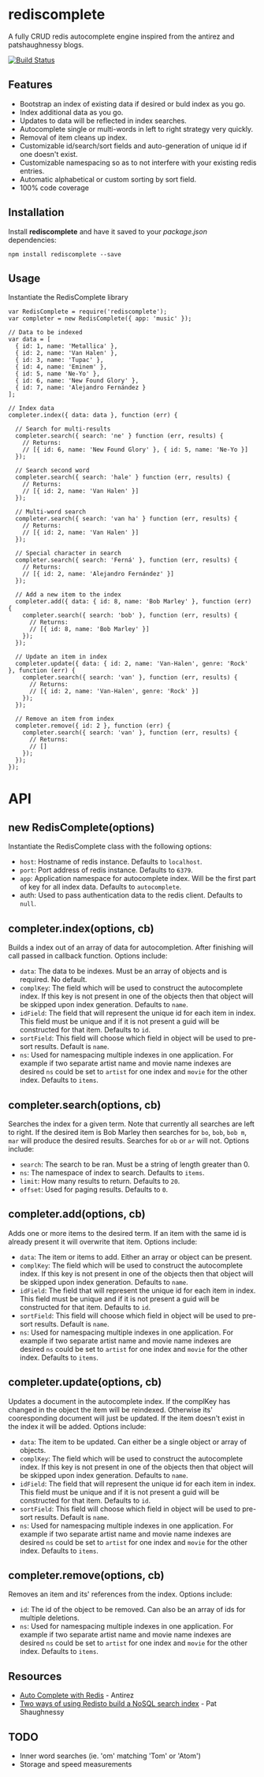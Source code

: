 rediscomplete
=============

A fully CRUD redis autocomplete engine inspired from the antirez and patshaughnessy blogs.

[![Build Status](https://travis-ci.org/petreboy14/rediscomplete.png?branch=master)](https://travis-ci.org/petreboy14/rediscomplete)

## Features

* Bootstrap an index of existing data if desired or buld index as you go.
* Index additional data as you go.
* Updates to data will be reflected in index searches.
* Autocomplete single or multi-words in left to right strategy very quickly.
* Removal of item cleans up index.
* Customizable id/search/sort fields and auto-generation of unique id if one doesn't exist.
* Customizable namespacing so as to not interfere with your existing redis entries.
* Automatic alphabetical or custom sorting by sort field.
* 100% code coverage

## Installation

Install **rediscomplete** and have it saved to your _package.json_ dependencies:
```
npm install rediscomplete --save
```

## Usage

Instantiate the RedisComplete library
```
var RedisComplete = require('rediscomplete');
var completer = new RedisComplete({ app: 'music' });

// Data to be indexed
var data = [
  { id: 1, name: 'Metallica' },
  { id: 2, name: 'Van Halen' },
  { id: 3, name: 'Tupac' },
  { id: 4, name: 'Eminem' },
  { id: 5, name 'Ne-Yo' },
  { id: 6, name: 'New Found Glory' },
  { id: 7, name: 'Alejandro Fernández }
];

// Index data
completer.index({ data: data }, function (err) {

  // Search for multi-results
  completer.search({ search: 'ne' } function (err, results) { 
    // Returns: 
    // [{ id: 6, name: 'New Found Glory' }, { id: 5, name: 'Ne-Yo }]
  }); 
  
  // Search second word
  completer.search({ search: 'hale' } function (err, results) { 
    // Returns: 
    // [{ id: 2, name: 'Van Halen' }]
  });
  
  // Multi-word search
  completer.search({ search: 'van ha' } function (err, results) { 
    // Returns: 
    // [{ id: 2, name: 'Van Halen' }]
  });
  
  // Special character in search
  completer.search({ search: 'Ferná' }, function (err, results) {
    // Returns: 
    // [{ id: 2, name: 'Alejandro Fernández' }]
  });
  
  // Add a new item to the index
  completer.add({ data: { id: 8, name: 'Bob Marley' }, function (err) {
    completer.search({ search: 'bob' }, function (err, results) {
      // Returns: 
      // [{ id: 8, name: 'Bob Marley' }]
    });
  });
  
  // Update an item in index
  completer.update({ data: { id: 2, name: 'Van-Halen', genre: 'Rock' }, function (err) {
    completer.search({ search: 'van' }, function (err, results) {
      // Returns: 
      // [{ id: 2, name: 'Van-Halen', genre: 'Rock' }]
    });
  });
  
  // Remove an item from index
  completer.remove({ id: 2 }, function (err) {
    completer.search({ search: 'van' }, function (err, results) {
      // Returns: 
      // []
    });
  });
});
```

# API

## new RedisComplete(options)

Instantiate the RedisComplete class with the following options:
* `host`: Hostname of redis instance. Defaults to `localhost`.
* `port`: Port address of redis instance. Defaults to `6379`.
* `app`: Application namespace for autocomplete index. Will be the first part of key for all index data. Defaults to `autocomplete`.
* auth: Used to pass authentication data to the redis client. Defaults to `null`.

## completer.index(options, cb)

Builds a index out of an array of data for autocompletion. After finishing will call passed in callback function. Options include:
* `data`: The data to be indexes. Must be an array of objects and is required. No default.
* `complKey`: The field which will be used to construct the autocomplete index. If this key is not present in one of the objects then that object will be skipped upon index generation. Defaults to `name`.
* `idField`: The field that will represent the unique id for each item in index. This field must be unique and if it is not present a guid will be constructed for that item. Defaults to `id`.
* `sortField`: This field will choose which field in object will be used to pre-sort results. Default is `name`.
* `ns`: Used for namespacing multiple indexes in one application. For example if two separate artist name and movie name indexes are desired `ns` could be set to `artist` for one index and `movie` for the other index. Defaults to `items`. 

## completer.search(options, cb)

Searches the index for a given term. Note that currently all searches are left to right. If the desired item is Bob Marley then searches for `bo`, `bob`, `bob m`, `mar` will produce the desired results. Searches for `ob` or `ar` will not. Options include:
* `search`: The search to be ran. Must be a string of length greater than 0. 
* `ns`: The namespace of index to search. Defaults to `items`. 
* `limit`: How many results to return. Defaults to `20`.
* `offset`: Used for paging results. Defaults to `0`.

## completer.add(options, cb)

Adds one or more items to the desired term. If an item with the same id is already present it will overwrite that item. Options include:

* `data`: The item or items to add. Either an array or object can be present.
* `complKey`: The field which will be used to construct the autocomplete index. If this key is not present in one of the objects then that object will be skipped upon index generation. Defaults to `name`.
* `idField`: The field that will represent the unique id for each item in index. This field must be unique and if it is not present a guid will be constructed for that item. Defaults to `id`.
* `sortField`: This field will choose which field in object will be used to pre-sort results. Default is `name`.
* `ns`: Used for namespacing multiple indexes in one application. For example if two separate artist name and movie name indexes are desired `ns` could be set to `artist` for one index and `movie` for the other index. Defaults to `items`.

## completer.update(options, cb)

Updates a document in the autocomplete index. If the complKey has changed in the object the item will be reindexed. Otherwise its' cooresponding document will just be updated. If the item doesn't exist in the index it will be added. Options include:

* `data`: The item to be updated. Can either be a single object or array of objects. 
* `complKey`: The field which will be used to construct the autocomplete index. If this key is not present in one of the objects then that object will be skipped upon index generation. Defaults to `name`.
* `idField`: The field that will represent the unique id for each item in index. This field must be unique and if it is not present a guid will be constructed for that item. Defaults to `id`.
* `sortField`: This field will choose which field in object will be used to pre-sort results. Default is `name`.
* `ns`: Used for namespacing multiple indexes in one application. For example if two separate artist name and movie name indexes are desired `ns` could be set to `artist` for one index and `movie` for the other index. Defaults to `items`.
 
## completer.remove(options, cb)

Removes an item and its' references from the index. Options include:

* `id`: The id of the object to be removed. Can also be an array of ids for multiple deletions. 
* `ns`: Used for namespacing multiple indexes in one application. For example if two separate artist name and movie name indexes are desired `ns` could be set to `artist` for one index and `movie` for the other index. Defaults to `items`.

## Resources

* [Auto Complete with Redis](http://oldblog.antirez.com/post/autocomplete-with-redis.html) - Antirez
* [Two ways of using Redisto build a NoSQL search index](http://patshaughnessy.net/2011/11/29/two-ways-of-using-redis-to-build-a-nosql-autocomplete-search-index) - Pat Shaughnessy

## TODO
* Inner word searches (ie. 'om' matching 'Tom' or 'Atom')
* Storage and speed measurements
